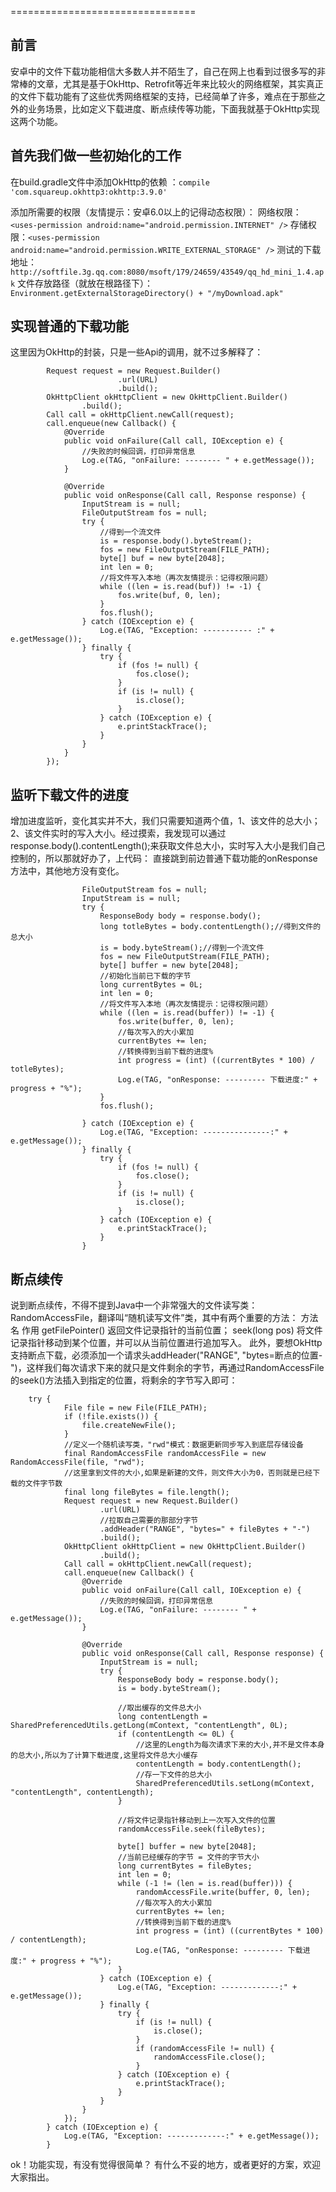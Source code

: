 
================================


前言
--

安卓中的文件下载功能相信大多数人并不陌生了，自己在网上也看到过很多写的非常棒的文章，尤其是基于OkHttp、Retrofit等近年来比较火的网络框架，其实真正的文件下载功能有了这些优秀网络框架的支持，已经简单了许多，难点在于那些之外的业务场景，比如定义下载进度、断点续传等功能，下面我就基于OkHttp实现这两个功能。


首先我们做一些初始化的工作
--------------

在build.gradle文件中添加OkHttp的依赖 ：`compile 'com.squareup.okhttp3:okhttp:3.9.0'`

添加所需要的权限（友情提示：安卓6.0以上的记得动态权限）：
网络权限：`<uses-permission android:name="android.permission.INTERNET" />`
存储权限：`<uses-permission android:name="android.permission.WRITE_EXTERNAL_STORAGE" />`
测试的下载地址：`http://softfile.3g.qq.com:8080/msoft/179/24659/43549/qq_hd_mini_1.4.apk`
文件存放路径（就放在根路径下）：`Environment.getExternalStorageDirectory() + "/myDownload.apk"`

实现普通的下载功能
---------

这里因为OkHttp的封装，只是一些Api的调用，就不过多解释了：
```
		Request request = new Request.Builder()
		                .url(URL)
		                .build();
        OkHttpClient okHttpClient = new OkHttpClient.Builder()
                .build();
        Call call = okHttpClient.newCall(request);
        call.enqueue(new Callback() {
            @Override
            public void onFailure(Call call, IOException e) {
                //失败的时候回调，打印异常信息
                Log.e(TAG, "onFailure: -------- " + e.getMessage());
            }

            @Override
            public void onResponse(Call call, Response response) {
                InputStream is = null;
                FileOutputStream fos = null;
                try {
                    //得到一个流文件
                    is = response.body().byteStream();
                    fos = new FileOutputStream(FILE_PATH);
                    byte[] buf = new byte[2048];
                    int len = 0;
                    //将文件写入本地（再次友情提示：记得权限问题）
                    while ((len = is.read(buf)) != -1) {
                        fos.write(buf, 0, len);
                    }
                    fos.flush();
                } catch (IOException e) {
                    Log.e(TAG, "Exception: ----------- :" + e.getMessage());
                } finally {
                    try {
                        if (fos != null) {
                            fos.close();
                        }
                        if (is != null) {
                            is.close();
                        }
                    } catch (IOException e) {
                        e.printStackTrace();
                    }
                }
            }
        });
```

监听下载文件的进度
---------

增加进度监听，变化其实并不大，我们只需要知道两个值，1、该文件的总大小；2、该文件实时的写入大小。经过摸索，我发现可以通过response.body().contentLength();来获取文件总大小，实时写入大小是我们自己控制的，所以那就好办了，上代码：
直接跳到前边普通下载功能的onResponse方法中，其他地方没有变化。
		
```
				FileOutputStream fos = null;
                InputStream is = null;
                try {
                    ResponseBody body = response.body();
                    long totleBytes = body.contentLength();//得到文件的总大小
                    is = body.byteStream();//得到一个流文件
                    fos = new FileOutputStream(FILE_PATH);
                    byte[] buffer = new byte[2048];
                    //初始化当前已下载的字节
                    long currentBytes = 0L;
                    int len = 0;
                    //将文件写入本地（再次友情提示：记得权限问题）
                    while ((len = is.read(buffer)) != -1) {
                        fos.write(buffer, 0, len);
                        //每次写入的大小累加
                        currentBytes += len;
                        //转换得到当前下载的进度%
                        int progress = (int) ((currentBytes * 100) / totleBytes);
                        Log.e(TAG, "onResponse: --------- 下载进度:" + progress + "%");
                    }
                    fos.flush();

                } catch (IOException e) {
                    Log.e(TAG, "Exception: ---------------:" + e.getMessage());
                } finally {
                    try {
                        if (fos != null) {
                            fos.close();
                        }
                        if (is != null) {
                            is.close();
                        }
                    } catch (IOException e) {
                        e.printStackTrace();
                    }
                }
```

断点续传
----

说到断点续传，不得不提到Java中一个非常强大的文件读写类：RandomAccessFile，翻译叫“随机读写文件”类，其中有两个重要的方法：
方法名                  作用
getFilePointer() 	  返回文件记录指针的当前位置；
seek(long pos) 	  将文件记录指针移动到某个位置，并可以从当前位置进行追加写入。
此外，要想OkHttp支持断点下载，必须添加一个请求头addHeader("RANGE", "bytes=断点的位置-")，这样我们每次请求下来的就只是文件剩余的字节，再通过RandomAccessFile的seek()方法插入到指定的位置，将剩余的字节写入即可：
```
	try {
            File file = new File(FILE_PATH);
            if (!file.exists()) {
                file.createNewFile();
            }
            //定义一个随机读写类，"rwd"模式：数据更新同步写入到底层存储设备
            final RandomAccessFile randomAccessFile = new RandomAccessFile(file, "rwd");
            //这里拿到文件的大小,如果是新建的文件，则文件大小为0，否则就是已经下载的文件字节数
            final long fileBytes = file.length();
            Request request = new Request.Builder()
                    .url(URL)
                    //拉取自己需要的那部分字节
                    .addHeader("RANGE", "bytes=" + fileBytes + "-")
                    .build();
            OkHttpClient okHttpClient = new OkHttpClient.Builder()
                    .build();
            Call call = okHttpClient.newCall(request);
            call.enqueue(new Callback() {
                @Override
                public void onFailure(Call call, IOException e) {
                    //失败的时候回调，打印异常信息
                    Log.e(TAG, "onFailure: -------- " + e.getMessage());
                }

                @Override
                public void onResponse(Call call, Response response) {
                    InputStream is = null;
                    try {
                        ResponseBody body = response.body();
                        is = body.byteStream();
                        
                        //取出缓存的文件总大小
                        long contentLength = SharedPreferencedUtils.getLong(mContext, "contentLength", 0L);
                        if (contentLength <= 0L) {
                            //这里的Length为每次请求下来的大小,并不是文件本身的总大小,所以为了计算下载进度,这里将文件总大小缓存
                            contentLength = body.contentLength();
                            //存一下文件的总大小
                            SharedPreferencedUtils.setLong(mContext, "contentLength", contentLength);
                        }
                        
                        //将文件记录指针移动到上一次写入文件的位置
                        randomAccessFile.seek(fileBytes);

                        byte[] buffer = new byte[2048];
                        //当前已经缓存的字节 = 文件的字节大小
                        long currentBytes = fileBytes;
                        int len = 0;
                        while (-1 != (len = is.read(buffer))) {
                            randomAccessFile.write(buffer, 0, len);
                            //每次写入的大小累加
                            currentBytes += len;
                            //转换得到当前下载的进度%
                            int progress = (int) ((currentBytes * 100) / contentLength);
                            Log.e(TAG, "onResponse: --------- 下载进度:" + progress + "%");
                        }
                    } catch (IOException e) {
                        Log.e(TAG, "Exception: -------------:" + e.getMessage());
                    } finally {
                        try {
                            if (is != null) {
                                is.close();
                            }
                            if (randomAccessFile != null) {
                                randomAccessFile.close();
                            }
                        } catch (IOException e) {
                            e.printStackTrace();
                        }
                    }
                }
            });
        } catch (IOException e) {
            Log.e(TAG, "Exception: -------------:" + e.getMessage());
        }
```

ok！功能实现，有没有觉得很简单？ 有什么不妥的地方，或者更好的方案，欢迎大家指出。